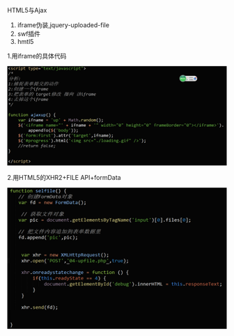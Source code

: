 HTML5与Ajax  
1. iframe伪装,jquery-uploaded-file  
2. swf插件   
3. hmtl5 

1.用iframe的具体代码  

![](./image/img01.png)

2.用HTML5的XHR2+FILE API+formData

![](./image/img02.png)